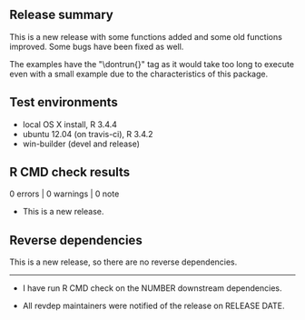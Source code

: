 ## Release summary
This is a new release with some functions added and some old functions improved.
Some bugs have been fixed as well.

The examples have the "\dontrun{}" tag as it would take too long to execute even with a small example due to the characteristics of this package.

## Test environments
* local OS X install, R 3.4.4
* ubuntu 12.04 (on travis-ci), R 3.4.2
* win-builder (devel and release)

## R CMD check results

0 errors | 0 warnings | 0 note

* This is a new release.

## Reverse dependencies

This is a new release, so there are no reverse dependencies.

---

* I have run R CMD check on the NUMBER downstream dependencies.

* All revdep maintainers were notified of the release on RELEASE DATE.
